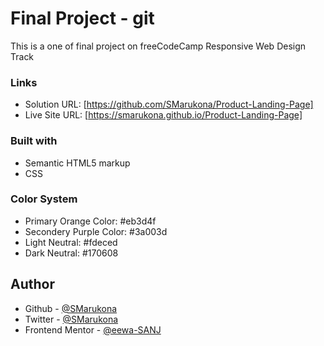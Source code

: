 # Final Project - git

This is a one of final project on freeCodeCamp Responsive Web Design Track

### Links

- Solution URL: [https://github.com/SMarukona/Product-Landing-Page]
- Live Site URL: [https://smarukona.github.io/Product-Landing-Page]

### Built with

- Semantic HTML5 markup
- CSS

### Color System
- Primary Orange Color: #eb3d4f
- Secondery Purple Color: #3a003d
- Light Neutral: #fdeced
- Dark Neutral: #170608

## Author
- Github - [@SMarukona](https://github.com/SMarukona)
- Twitter - [@SMarukona](https://twitter.com/SMarukona)
- Frontend Mentor - [@eewa-SANJ](https://www.frontendmentor.io/profile/eewa-SANJ)